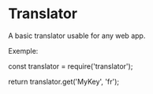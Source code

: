 # Translator
A basic translator usable for any web app.


Exemple:

const translator = require('translator');

return translator.get('MyKey', 'fr');
